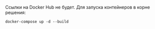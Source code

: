 Ссылки на Docker Hub не будет. 
Для запуска контейнеров в корне решения:
```power-shell
docker-compose up -d --build
```
